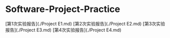 # Software-Project-Practice
 
[第1次实验报告](./Project E1.md)
[第2次实验报告](./Project E2.md)
[第3次实验报告](./Project E3.md)
[第4次实验报告](./Project E4.md)
